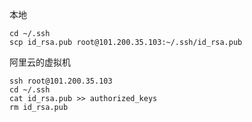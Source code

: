 本地
```shell
cd ~/.ssh
scp id_rsa.pub root@101.200.35.103:~/.ssh/id_rsa.pub
```

阿里云的虚拟机
```shell
ssh root@101.200.35.103
cd ~/.ssh
cat id_rsa.pub >> authorized_keys
rm id_rsa.pub
```